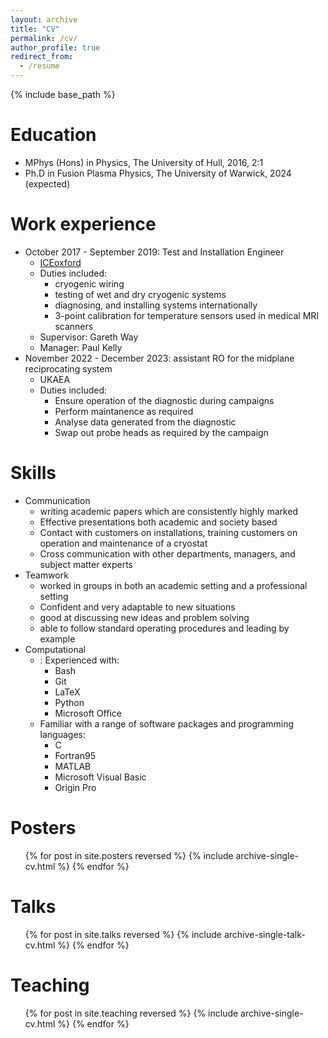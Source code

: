 ```yaml
---
layout: archive
title: "CV"
permalink: /cv/
author_profile: true
redirect_from:
  - /resume
---
```


{% include base_path %}

Education
======
* MPhys (Hons) in Physics, The University of Hull, 2016, 2:1
* Ph.D in Fusion Plasma Physics, The University of Warwick, 2024 (expected)

Work experience
======
* October 2017 - September 2019: Test and Installation Engineer
  * [ICEoxford](https://www.iceoxford.com/)
  * Duties included:
    * cryogenic wiring
    * testing of wet and dry cryogenic systems
    * diagnosing, and installing systems internationally
    * 3-point calibration for temperature sensors used in medical MRI scanners
  * Supervisor: Gareth Way
  * Manager: Paul Kelly
* November 2022 - December 2023: assistant RO for the midplane reciprocating system
  * UKAEA
  * Duties included:
    * Ensure operation of the diagnostic during campaigns
    * Perform maintanence as required
    * Analyse data generated from the diagnostic
    * Swap out probe heads as required by the campaign
  
Skills
======
* Communication
  * writing academic papers which are consistently highly marked
  * Effective presentations both academic and society based
  * Contact with customers on installations, training customers on operation and maintenance of a cryostat
  * Cross communication with other departments, managers, and subject matter experts
* Teamwork
  * worked in groups in both an academic setting and a professional setting
  * Confident and very adaptable to new situations
  * good at discussing new ideas and problem solving
  * able to follow standard operating procedures and leading by example
* Computational
  * : Experienced with:
    * Bash
    * Git
    * LaTeX
    * Python
    * Microsoft Office
  * Familiar with a range of software packages and programming languages:
    * C
    * Fortran95
    * MATLAB
    * Microsoft Visual Basic
    * Origin Pro

[Publications]: #
[======]: #
  [<ul>{% for post in site.publications %}]: #
    [{% include archive-single-cv.html %}]: #
  [{% endfor %}</ul>]: #
  
[Talks]: #
[======]: #
  [<ul>{% for post in site.talks %}]: #
    [{% include archive-single-talk-cv.html %}]: #
  [{% endfor %}</ul>]: #

Posters
======
  <ul>{% for post in site.posters reversed %}
    {% include archive-single-cv.html %}
  {% endfor %}</ul>
  
Talks
======
  <ul>{% for post in site.talks reversed %}
    {% include archive-single-talk-cv.html  %}
  {% endfor %}</ul>
  
Teaching
======
  <ul>{% for post in site.teaching reversed %}
    {% include archive-single-cv.html %}
  {% endfor %}</ul>
  
[Service and leadership]: #
[======]: #
[* Currently signed in to 43 different slack teams]: #
